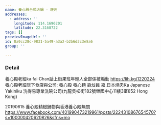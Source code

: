 ```yaml
---
name: 養心殿台式火鍋 - 旺角
addresses:
  - address: ''
    longitude: 114.1696201
    latitude: 22.3168722
tags: []
previewImageUrl: ''
id: 8a0cc28c-9831-5a49-a3a2-b2b6d3c3e8a6
group: ''

---
```

### Detail
養心殿老細ka fai Chan話上街果班年輕人全部係被煽動
https://lih.kg/1220224
養心殿老細旗下食店與公司: 
養心殿
養心麵
靠炆雞
嘉.日本燒肉Ka Japanese Yakiniku
洗得易專業洗碗公司(九龍吳松街182號榮國中心11樓3室852 Hong Kong)

20190615
養心殿精緻鍋物與香港養心殿無關
https://www.facebook.com/401990473219961/posts/2224310867654570?s=100000420620826&sfns=mo

